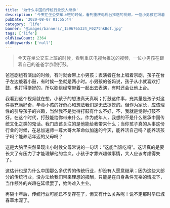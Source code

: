 ```yaml
---
title: '为什么中国的传统行业没人继承'
description: '今天在坐公交车上班的时候，看到重庆电视台推送的视频，一位小男孩在跟着自己的爸爸学京剧打鼓'
pubDate: '2020-08-07 01:55:44'
category: 'life'
banner: '@images/banners/_1596765334_F027thkBdf.jpg'
tags: ['life']
oldViewCount: 2364
oldKeywords: ['null']
---
```


> 今天在坐公交车上班的时候，看到重庆电视台推送的视频，一位小男孩在跟着自己的爸爸学京剧打鼓。

爸爸剧组有演出的时候，有时就会带上小男孩；表演者在台上唱着京剧，孩子在台子左边敲着小鼓，有时候一坐就是两小时。小男孩的爸妈说，孩子从小就喜欢打鼓，也打得挺好的，所以剧组经常带着一起出去表演，有时还会让他上台。

我看到这个视频就在想，小孩子的想法真天真啊；打鼓这件事，充其量是孩子对这件事充满好奇，毕竟小孩的好奇心和想法我们是无法捉摸的。但作为家长，应该理性的引导孩子的兴趣，当然我不是觉得打鼓有什么不好，不，我就是觉得打鼓不好。在这个时代，打鼓能给你带来什么。作为成年人，我想的不是什么继承中国传统文化之类的鬼话。我门应该关注的是他能给我带来什么；当你孩子真的从事这份行业的时候，在总加速师一尊大哥大革命似加速的今天，能养活自己吗？能养活孩子吗？能养活年迈的父母吗？

这是大脑里突然呈现出小时候父母常说的一句话：“这能当饭吃吗”。这话真的是要长大了有压力了才能理解他的含义。小孩子才靠兴趣做事情，大人应该考虑得失了。

这估计也是为什么中国那么多优秀的传统行业，却没有人愿意继承；因为这些大部分的传统行业，没办法给我们带来理想的报酬，只能是在自身条件充裕的情况下，当作额外的兴趣在延续罢了，始终难入主业。

再隔十年后，传统行业可能已不复存在了，但又有什么关系呢！说不定那时早已城春草木深了。
